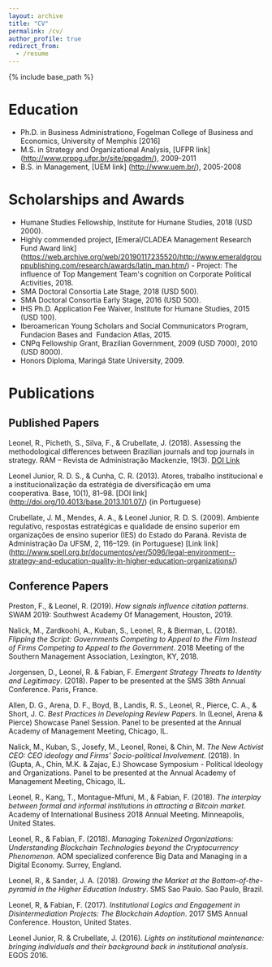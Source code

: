 ```yaml
---
layout: archive
title: "CV"
permalink: /cv/
author_profile: true
redirect_from:
  - /resume
---
```


{% include base_path %}

# Education #

* Ph.D. in Business Administrationo, Fogelman College of Business and Economics, University of Memphis [2016]
* M.S. in Strategy and Organizational Analysis, [UFPR  link] (<http://www.prppg.ufpr.br/site/ppgadm/>), 2009-2011
* B.S. in Management, [UEM  link] (<http://www.uem.br/>), 2005-2008

# Scholarships and Awards #

* Humane Studies Fellowship, Institute for Humane Studies, 2018 (USD 2000).
* Highly commended project, [Emeral/CLADEA Management Research Fund Award link] (<https://web.archive.org/web/20190117235520/http://www.emeraldgrouppublishing.com/research/awards/latin_man.htm/>) - Project: The influence of Top Mangement Team's cognition on Corporate Political Activities, 2018.
* SMA Doctoral Consortia Late Stage, 2018 (USD 500).
* SMA Doctoral Consortia Early Stage, 2016 (USD 500).
* IHS Ph.D. Application Fee Waiver, Institute for Humane Studies, 2015 (USD 100).
* Iberoamerican Young Scholars and Social Communicators Program, Fundacion Bases and  Fundacion Atlas, 2015.
* CNPq Fellowship Grant, Brazilian Government, 2009 (USD 7000), 2010 (USD 8000).
* Honors Diploma, Maringá State University, 2009.

# Publications #

## Published Papers ##

Leonel, R., Picheth, S., Silva, F., & Crubellate, J. (2018). Assessing the methodological differences between Brazilian journals and top journals in strategy. RAM – Revista de Administração Mackenzie, 19(3). [DOI Link](<http://dx.doi.org/10.1590/1678-6971/eramr180009/>)

Leonel Junior, R. D. S., & Cunha, C. R. (2013). Atores, trabalho institucional e a institucionalização da estratégia de diversificação em uma cooperativa. Base, 10(1), 81–98. [DOI link] (<http://doi.org/10.4013/base.2013.101.07/>) (in Portuguese)

Crubellate, J. M., Mendes, A. A., & Leonel Junior, R. D. S. (2009). Ambiente regulativo, respostas estratégicas e qualidade de ensino superior em organizações de ensino superior (IES) do Estado do Paraná. Revista de Administração Da UFSM, 2, 116–129. (in Portuguese) [Link link] (<http://www.spell.org.br/documentos/ver/5096/legal-environment--strategy-and-education-quality-in-higher-education-organizations/>)

## Conference Papers ##

Preston, F., & Leonel, R. (2019). *How signals influence citation patterns*. SWAM 2019: Southwest Academy Of Management, Houston, 2019.

 Nalick, M., Zardkoohi, A., Kuban, S., Leonel, R., & Bierman, L. (2018). *Flipping the Script: Governments Competing to Appeal to the Firm Instead of Firms Competing to Appeal to the Government*. 2018 Meeting of the Southern Management Association, Lexington, KY, 2018.

Jorgensen, D., Leonel, R. & Fabian, F. *Emergent Strategy Threats to Identity and Legitimacy*. (2018). Paper to be presented at the SMS 38th Annual Conference. Paris, France.

Allen, D. G., Arena, D. F., Boyd, B., Landis, R. S., Leonel, R., Pierce, C. A., & Short, J. C. *Best Practices in Developing Review Papers*. In (Leonel, Arena & Pierce) Showcase Panel Session. Panel to be presented at the Annual Academy of Management Meeting, Chicago, IL.

Nalick, M., Kuban, S., Josefy, M., Leonel, Ronei, & Chin, M. *The New Activist CEO: CEO ideology and Firms’ Socio-political Involvement*. (2018). In (Gupta, A., Chin, M.K. & Zajac, E.) Showcase Symposium - Political Ideology and Organizations. Panel to be presented at the Annual Academy of Management Meeting, Chicago, IL.

Leonel, R., Kang, T., Montague-Mfuni, M., & Fabian, F. (2018). *The interplay between formal and informal institutions in attracting a Bitcoin market*. Academy of International Business 2018 Annual Meeting. Minneapolis, United States.

Leonel, R., & Fabian, F. (2018). *Managing Tokenized Organizations: Understanding Blockchain Technologies beyond the Cryptocurrency Phenomenon*. AOM specialized conference Big Data and Managing in a Digital Economy. Surrey, England.

Leonel, R., & Sander, J. A. (2018). *Growing the Market at the Bottom-of-the-pyramid in the Higher Education Industry*. SMS Sao Paulo. Sao Paulo, Brazil.

Leonel, R, & Fabian, F. (2017). *Institutional Logics and Engagement in Disintermediation Projects: The Blockchain Adoption*. 2017 SMS Annual Conference. Houston, United States.

Leonel Junior, R. & Crubellate, J. (2016). *Lights on institutional maintenance: bringing individuals and their background back in institutional analysis*. EGOS 2016.
